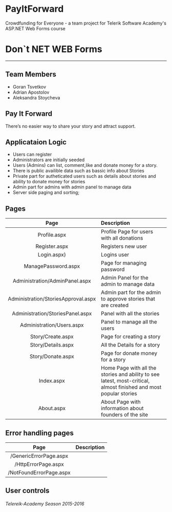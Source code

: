 # PayItForward
Crowdfunding for Everyone - a team project for Telerik Software Academy's ASP.NET Web Forms course
#	Don`t NET WEB Forms
---

## Team Members
* Goran Tsvetkov
* Adrian Apostolov
* Aleksandra Stoycheva

## Pay It Forward

There’s no easier way to share your story and attract support.

## Applicataion Logic 

 -	Users can register
 - 	Administrators are initially seeded
 -	Users (Admins) can list, comment,like and donate money for a story.
 -	There is public availible data such as bassic info about Stories
 -  Private part for autheticated users such as details about stories and ability to donate money for stories
 -  Admin part for admins with admin panel to manage data
 -  Server side paging and sorting;

 ## Pages
| Page | Description |
|:----------:|:-------------|
|Profile.aspx | Profile Page for users with all donations  |
|Register.aspx | Registers new user |
|Login.aspx) | Logins user |
|ManagePassword.aspx | Page for managing password |
|Administration/AdminPanel.aspx | Admin Panel for the admin to manage data |
|Administration/StoriesApproval.aspx | Admin part for the admin to approve stories that are created |
|Administration/StoriesPanel.aspx | Panel with all the stories |
|Administration/Users.aspx |Panel to manage all the users |
|Story/Create.aspx | Page for creating a story |
|Story/Details.aspx | All the Details for a story |
|Story/Donate.aspx | Page for donate money for a story |
|Index.aspx | Home Page with all the stories and ability to see latest, most-critical, almost finished and most popular stories |
|About.aspx | About Page with information about founders of the site |

 ## Error handling pages
| Page | Description |
|:----------:|:-------------|
|/GenericErrorPage.aspx |  |
|/HttpErrorPage.aspx |  |
|/NotFoundErrorPage.aspx | |

 ## User controls


###### Telereik-Academy Season 2015-2016 
